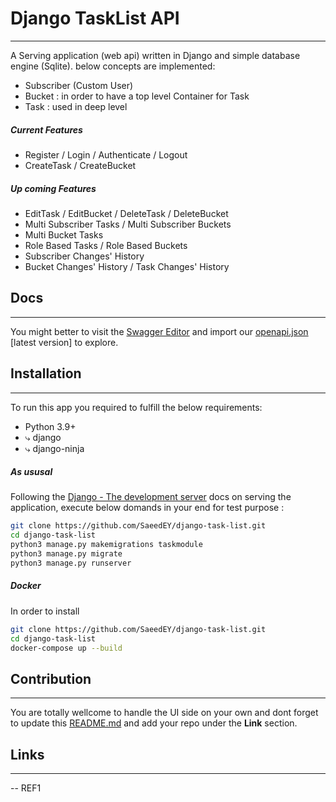 # Django TaskList API
---
A Serving application (web api) written in Django and simple database engine (Sqlite). 
below concepts are implemented:
- Subscriber (Custom User) 
- Bucket : in order to have a top level Container for Task
- Task : used in deep level 

##### Current Features 
- Register / Login / Authenticate / Logout
- CreateTask / CreateBucket

##### Up coming Features
- EditTask / EditBucket / DeleteTask / DeleteBucket
- Multi Subscriber Tasks / Multi Subscriber Buckets
- Multi Bucket Tasks
- Role Based Tasks / Role Based Buckets
- Subscriber Changes' History
- Bucket Changes' History / Task Changes' History

## Docs
---
You might better to visit the [Swagger Editor](https://editor.swagger.io/) and import our [openapi.json](https://raw.githubusercontent.com/SaeedEY/django-task-list/master/openapi.json) [latest version] to explore.

## Installation
---
To run this app you required to fulfill the below requirements:
- Python 3.9+
- ⤷ django
- ⤷ django-ninja


##### As ususal 
Following the [Django - The development server](https://docs.djangoproject.com/en/5.0/intro/tutorial01/#the-development-server) docs on serving the application, execute below domands in your end for test purpose :
```sh
git clone https://github.com/SaeedEY/django-task-list.git
cd django-task-list
python3 manage.py makemigrations taskmodule
python3 manage.py migrate
python3 manage.py runserver
```
##### Docker
In order to install 
```sh
git clone https://github.com/SaeedEY/django-task-list.git
cd django-task-list
docker-compose up --build
```

## Contribution
---
You are totally wellcome to handle the UI side on your own and dont forget to update this [README.md](https://github.com/SaeedEY/django-task-list/blob/master/README.md) and add your repo under the **Link** section.

## Links
---
-- REF1